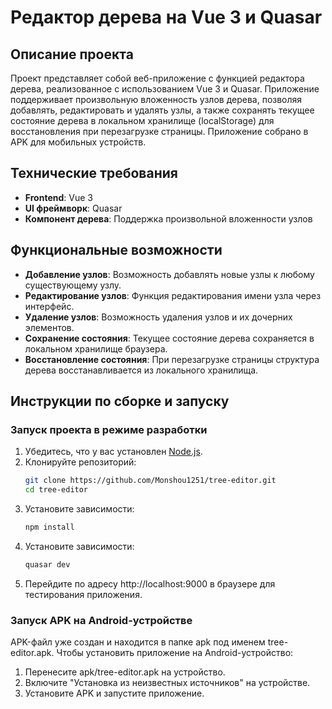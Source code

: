 # Редактор дерева на Vue 3 и Quasar

## Описание проекта
Проект представляет собой веб-приложение с функцией редактора дерева, реализованное с использованием Vue 3 и Quasar. Приложение поддерживает произвольную вложенность узлов дерева, позволяя добавлять, редактировать и удалять узлы, а также сохранять текущее состояние дерева в локальном хранилище (localStorage) для восстановления при перезагрузке страницы. Приложение собрано в APK для мобильных устройств.

## Технические требования
- **Frontend**: Vue 3
- **UI фреймворк**: Quasar
- **Компонент дерева**: Поддержка произвольной вложенности узлов

## Функциональные возможности
- **Добавление узлов**: Возможность добавлять новые узлы к любому существующему узлу.
- **Редактирование узлов**: Функция редактирования имени узла через интерфейс.
- **Удаление узлов**: Возможность удаления узлов и их дочерних элементов.
- **Сохранение состояния**: Текущее состояние дерева сохраняется в локальном хранилище браузера.
- **Восстановление состояния**: При перезагрузке страницы структура дерева восстанавливается из локального хранилища.

## Инструкции по сборке и запуску

### Запуск проекта в режиме разработки
1. Убедитесь, что у вас установлен [Node.js](https://nodejs.org/).
2. Клонируйте репозиторий:
   ```bash
   git clone https://github.com/Monshou1251/tree-editor.git
   cd tree-editor
   ```
3. Установите зависимости:
   ```bash
   npm install
   ```
4. Установите зависимости:
   ```bash
   quasar dev
   ```
5. Перейдите по адресу http://localhost:9000 в браузере для тестирования приложения.

### Запуск APK на Android-устройстве
APK-файл уже создан и находится в папке apk под именем tree-editor.apk. Чтобы установить приложение на Android-устройство:
1. Перенесите apk/tree-editor.apk на устройство.
2. Включите "Установка из неизвестных источников" на устройстве.
3. Установите APK и запустите приложение.
